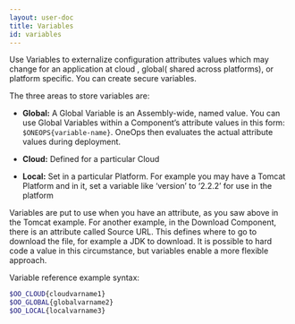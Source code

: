 ```yaml
---
layout: user-doc
title: Variables
id: variables
---
```

Use Variables to externalize configuration attributes values which may change for an application at cloud , global( shared across platforms), or platform specific. You can create secure variables.

The three areas to store variables are:

* **Global:** A Global Variable is an Assembly-wide, named value. You can use Global Variables within a Component’s attribute values in this form: `$ONEOPS{variable-name}`.  OneOps then evaluates the actual attribute values during deployment.

* **Cloud:** Defined for a particular Cloud

* **Local:** Set in a particular Platform. For example you may have a Tomcat Platform and in it, set a variable like ‘version’ to ‘2.2.2’ for use in the platform

Variables are put to use when you have an attribute, as you saw above in the Tomcat example. For another example, in the Download Component, there is an attribute called Source URL. This defines where to go to download the file, for example a JDK to download. It is possible to hard code a value in this circumstance, but variables enable a more flexible approach.

Variable reference example syntax:

~~~bash
$OO_CLOUD{cloudvarname1}
$OO_GLOBAL{globalvarname2}
$OO_LOCAL{localvarname3}
~~~
